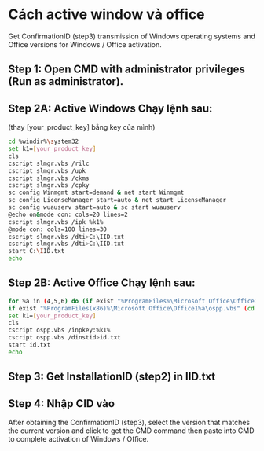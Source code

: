 
# Cách active window và office
Get ConfirmationID (step3) transmission of Windows operating systems and Office versions for Windows / Office activation.

## Step 1: Open CMD with administrator privileges (Run as administrator).

## Step 2A: Active Windows Chạy lệnh sau:

(thay [your_product_key] bằng key của mình)

```bash
cd %windir%\system32
set k1=[your_product_key]
cls
cscript slmgr.vbs /rilc
cscript slmgr.vbs /upk
cscript slmgr.vbs /ckms
cscript slmgr.vbs /cpky
sc config Winmgmt start=demand & net start Winmgmt
sc config LicenseManager start=auto & net start LicenseManager
sc config wuauserv start=auto & sc start wuauserv
@echo on&mode con: cols=20 lines=2
cscript slmgr.vbs /ipk %k1%
@mode con: cols=100 lines=30
cscript slmgr.vbs /dti>C:\IID.txt
cscript slmgr.vbs /dti>C:\IID.txt
start C:\IID.txt
echo
```

## Step 2B: Active Office Chạy lệnh sau:

```bash
for %a in (4,5,6) do (if exist "%ProgramFiles%\Microsoft Office\Office1%a\ospp.vbs" (cd /d "%ProgramFiles%\Microsoft Office\Office1%a")
if exist "%ProgramFiles(x86)%\Microsoft Office\Office1%a\ospp.vbs" (cd /d "%ProgramFiles(x86)%\Microsoft Office\Office1%a"))&cls
set k1=[your_product_key]
cls
cscript ospp.vbs /inpkey:%k1%
cscript ospp.vbs /dinstid>id.txt
start id.txt
echo
```

## Step 3: Get InstallationID (step2) in IID.txt  
## Step 4: Nhập CID vào

After obtaining the ConfirmationID (step3), select the version that matches the current version and click to get the CMD command then paste into CMD to complete activation of Windows / Office.
